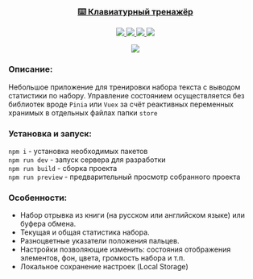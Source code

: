 <h3 align="center">
  <a href="https://aleksandr-86.github.io/keyboard-trainer/">
    ⌨️ Клавиатурный тренажёр
  </a>
</h3>

<p align="center">
  <a href="https://vuejs.org/">
    <img src="https://img.shields.io/badge/Vue-3.2.37-blue?style=plastic&logo=vuedotjs"/>
  </a>
  <a href="https://vitejs.dev/">
    <img src="https://img.shields.io/badge/Vite-3.0.0-blue?style=plastic&logo=vite"/>
  </a>
  <a href="https://prettier.io/">
    <img src="https://img.shields.io/badge/Prettier-2.6.0-blue?style=plastic&logo=prettier"/>
  </a>
  <a href="https://eslint.org/">
    <img src="https://img.shields.io/badge/ESLint-8.11.0-blue?style=plastic&logo=eslint"/>
  </a>
</p>

<div align="center">
  <a href="https://aleksandr-86.github.io/keyboard-trainer/">
    <img src="https://user-images.githubusercontent.com/96790009/227899478-5f3bd741-d642-4431-af73-d15dc4657346.png"/>
  </a>
</div>

### Описание:

Небольшое приложение для тренировки набора текста с выводом статистики по набору. Управление состоянием осуществляется без библиотек вроде `Pinia` или `Vuex` за счёт реактивных переменных хранимых в отдельных файлах папки `store`

### Установка и запуск:

`npm i` - установка необходимых пакетов  
`npm run dev` - запуск сервера для разработки  
`npm run build` - сборка проекта  
`npm run preview` - предварительный просмотр собранного проекта

### Особенности:

- Набор отрывка из книги (на русском или английском языке) или буфера обмена.
- Текущая и общая статистика набора.
- Разноцветные указатели положения пальцев.
- Настройки позволяющие изменить: состояния отображения элементов, фон, цвета, громкость набора и т.п.
- Локальное сохранение настроек (Local Storage)
